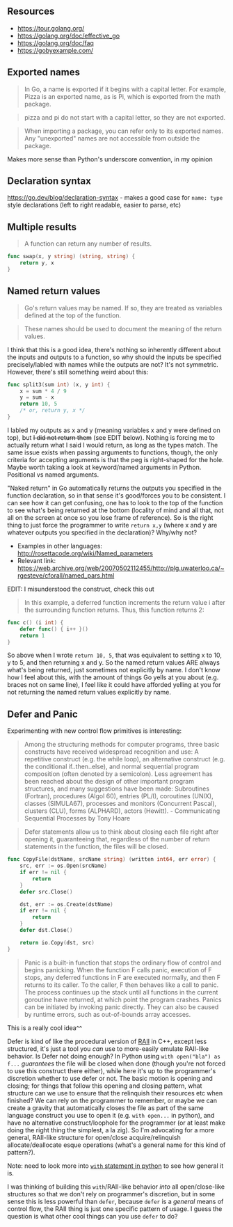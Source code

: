 ## Resources
- https://tour.golang.org/
- https://golang.org/doc/effective_go
- https://golang.org/doc/faq
- https://gobyexample.com/

## Exported names
> In Go, a name is exported if it begins with a capital letter. For example, Pizza is an exported name, as is Pi, which is exported from the math package.

> pizza and pi do not start with a capital letter, so they are not exported.

> When importing a package, you can refer only to its exported names. Any "unexported" names are not accessible from outside the package.

Makes more sense than Python's underscore convention, in my opinion

## Declaration syntax

https://go.dev/blog/declaration-syntax - makes a good case for `name: type` style declarations (left to right readable, easier to parse, etc)

## Multiple results

> A function can return any number of results.

```go
func swap(x, y string) (string, string) {
	return y, x
}
```

## Named return values

> Go's return values may be named. If so, they are treated as variables defined at the top of the function.

> These names should be used to document the meaning of the return values.

I think that this is a good idea, there's nothing so inherently different about the inputs and outputs to a function,
 so why should the inputs be specified precisely/labled with names while the outputs are not? It's not symmetric.
However, there's still something weird about this:

```go
func split3(sum int) (x, y int) {
	x = sum * 4 / 9
	y = sum - x
	return 10, 5
	/* or, return y, x */
}
```

I labled my outputs as x and y (meaning variables x and y were defined on top), but ~~I did not return them~~ (see EDIT below). 
Nothing is forcing me to actually return what I said I would return, as long as the types match.
The same issue exists when passing arguments to functions, though, the only criteria for accepting arguments is that the peg is right-shaped for the hole.
Maybe worth taking a look at keyword/named arguments in Python. Positional vs named arguments.

"Naked return" in Go automatically returns the outputs you specified in the function declaration, so in that sense it's good/forces you to be consistent.
I can see how it can get confusing, one has to look to the top of the function to see what's being returned at the bottom (locality of mind and all that, not all on the screen at once so you lose frame of reference).
So is the right thing to just force the programmer to write `return x,y` (where x and y are whatever outputs you specified in the declaration)? Why/why not?

- Examples in other languages: http://rosettacode.org/wiki/Named_parameters
- Relevant link: https://web.archive.org/web/20070502112455/http://plg.uwaterloo.ca/~rgesteve/cforall/named_pars.html

EDIT: I misunderstood the construct, check this out

> In this example, a deferred function increments the return value i after the surrounding function returns. Thus, this function returns 2:

```go
func c() (i int) {
    defer func() { i++ }()
    return 1
}
```
So above when I wrote `return 10, 5`, that was equivalent to setting x to 10, y to 5, and then returning x and y. So the named return values ARE always what's being returned, just sometimes not explicitly by name. I don't know how I feel about this, with the amount of things Go yells at you about (e.g. braces not on same line), I feel like it could have afforded yelling at you for not returning the named return values explicitly by name.

## Defer and Panic
Experimenting with new control flow primitives is interesting:

> Among the structuring methods for computer programs, three basic constructs have received widespread recognition and use: A repetitive construct (e.g. the while loop), an alternative construct (e.g. the conditional if..then..else), and normal sequential program composition (often denoted by a semicolon). Less agreement has been reached about the design of other important program structures, and many suggestions have been made: Subroutines (Fortran), procedures (Algol 60), entries (PL/I), coroutines (UNIX), classes (SIMULA67), processes and monitors (Concurrent Pascal), clusters (CLU), forms (ALPHARD), actors (Hewitt).
> \- Communicating Sequential Processes by Tony Hoare

> Defer statements allow us to think about closing each file right after opening it, guaranteeing that, regardless of the number of return statements in the function, the files will be closed.

```go
func CopyFile(dstName, srcName string) (written int64, err error) {
    src, err := os.Open(srcName)
    if err != nil {
        return
    }
    defer src.Close()

    dst, err := os.Create(dstName)
    if err != nil {
        return
    }
    defer dst.Close()

    return io.Copy(dst, src)
}
```

> Panic is a built-in function that stops the ordinary flow of control and begins panicking. When the function F calls panic, execution of F stops, any deferred functions in F are executed normally, and then F returns to its caller. To the caller, F then behaves like a call to panic. The process continues up the stack until all functions in the current goroutine have returned, at which point the program crashes. Panics can be initiated by invoking panic directly. They can also be caused by runtime errors, such as out-of-bounds array accesses.

This is a really cool idea^^

Defer is kind of like the procedural version of [RAII](https://en.wikipedia.org/wiki/Resource_acquisition_is_initialization) in C++, except less structured, it's just a tool you *can* use to more-easily emulate RAII-like behavior. Is Defer not doing enough? In Python using `with open("bla") as f...` *guarantees* the file will be closed when done (though you're not forced to use this construct there either), while here it's up to the programmer's discretion whether to use defer or not. The basic motion is opening and closing; for things that follow this opening and closing pattern, what structure can we use to ensure that the relinquish their resources etc when finished? We can rely on the programmer to remember, or maybe we can create a gravity that automatically closes the file as part of the same language construct you use to open it (e.g. `with open...` in python), and have no alternative construct/loophole for the programmer (or at least make doing the right thing the simplest, a la zig). So I'm advocating for a more general, RAII-like structure for open/close acquire/relinquish allocate/deallocate esque operations (what's a general name for this kind of pattern?).

Note: need to look more into [`with` statement in python](https://www.python.org/dev/peps/pep-0343/) to see how general it is.

I was thinking of building this `with`/RAII-like behavior *into* all open/close-like structures so that we don't rely on programmer's discretion, but in some sense this is less powerful than `defer`, because `defer` is a *general* means of control flow, the RAII thing is just one specific pattern of usage. I guess the question is what other cool things can you use `defer` to do?
